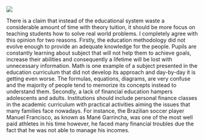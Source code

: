 ![](http://imgh.us/Untitled_876.png)

There is a claim that instead of the educational system waste a considerable amount of time with theory tuition, it should be more focus on teaching students how to solve real world problems. I completely agree with this opinion for two reasons.
Firstly, the education methodology did not evolve enough to provide an adequate knowledge for the people. Pupils are constantly learning about subject that will not help them to achieve goals, increase their abilities and consequently a lifetime will be lost with unnecessary information. Math is one example of a subject presented in the education curriculum that did not develop its approach and day-by-day it is getting even worse. The formulas, equations, diagrams, are very confuse and the majority of people tend to memorize its concepts instead to understand them. 
Secondly, a lack of financial education hampers adolescents and adults. Institutions should include personal finance classes in the academic curriculum with practical activities aiming the issues that many families face nowadays. For instance, the Brazilian soccer player Manuel Francisco, as known as Mané Garrincha, was one of the most well paid athletes in his time however, he faced many financial troubles due the fact that he was not able to manage his incomes. 
